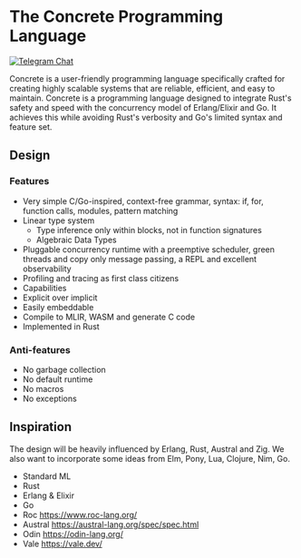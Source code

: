 # The Concrete Programming Language
[![Telegram Chat][tg-badge]][tg-url]

[tg-badge]: https://img.shields.io/endpoint?url=https%3A%2F%2Ftg.sumanjay.workers.dev%2Fconcrete_proglang%2F&logo=telegram&label=chat&color=neon
[tg-url]: https://t.me/concrete_proglang

Concrete is a user-friendly programming language specifically crafted for creating highly scalable systems that are reliable, efficient, and easy to maintain. Concrete is a programming language designed to integrate Rust's safety and speed with the concurrency model of Erlang/Elixir and Go. It achieves this while avoiding Rust's verbosity and Go's limited syntax and feature set.


## Design

### Features
- Very simple C/Go-inspired, context-free grammar, syntax: if, for, function calls, modules, pattern matching
- Linear type system
    - Type inference only within blocks, not in function signatures
    - Algebraic Data Types
- Pluggable concurrency runtime with a preemptive scheduler, green threads and copy only message passing, a REPL and excellent observability
- Profiling and tracing as first class citizens
- Capabilities
- Explicit over implicit
- Easily embeddable
- Compile to MLIR, WASM and generate C code
- Implemented in Rust

### Anti-features
- No garbage collection
- No default runtime
- No macros
- No exceptions

## Inspiration
The design will be heavily influenced by Erlang, Rust, Austral and Zig. We also want to incorporate some ideas from Elm, Pony, Lua, Clojure, Nim, Go.

- Standard ML
- Rust
- Erlang & Elixir
- Go
- Roc https://www.roc-lang.org/
- Austral https://austral-lang.org/spec/spec.html
- Odin https://odin-lang.org/
- Vale https://vale.dev/
